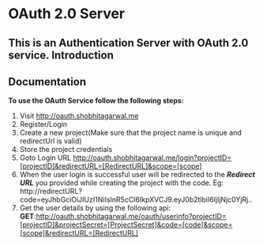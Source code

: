 
OAuth 2.0 Server
===================================

This is an Authentication Server with OAuth 2.0 service.
Introduction
------------

## Documentation

**To use the OAuth Service follow the following steps:**

1. Visit http://oauth.shobhitagarwal.me
2. Register/Login
3. Create a new project(Make sure that the project name is unique and redirectUrl is valid)
4. Store the project credentials
5. Goto Login URL 
	http://oauth.shobhitagarwal.me/login?projectID=[projectID]&redirectURL=[RedirectURL]&scope=[scope]
6. When the user login is successful user will be redirected to the ***Redirect URL*** you provided	while creating the project with the code.
   Eg: http://redirectURL?code=eyJhbGciOiJIUzI1NiIsInR5cCI6IkpXVCJ9.eyJ0b2tlbiI6IjljNjc0YjRj.. 
8. Get the user details by using the following api:
	**GET**:http://oauth.shobhitagarwal.me/oauth/userinfo?projectID=[projectID]&projectSecret=[ProjectSecret]&code=[code]&scope=[scope]&redirectURL=[RedirectURL]
